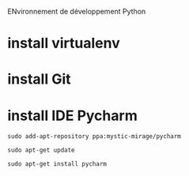 ENvironnement de développement Python

# install virtualenv


# install Git 


# install IDE Pycharm
```src
sudo add-apt-repository ppa:mystic-mirage/pycharm

sudo apt-get update

sudo apt-get install pycharm
```
